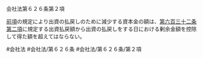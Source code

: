 会社法第６２６条第２項

[前項](会社法＿＿＿＿第６２６条第１項)の規定により出資の払戻しのために減少する資本金の額は、[第六百三十二条第二項](会社法＿＿＿＿第６３２条第２項)に規定する出資払戻額から出資の払戻しをする日における剰余金額を控除して得た額を超えてはならない。

#会社法
#会社法/第６２６条
#会社法/第６２６条/第２項
